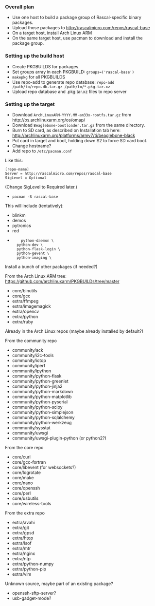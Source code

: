 ### Overall plan ###

* Use one host to build a package group of Rascal-specific binary packages.
* Upload those packages to http://rascalmicro.com/repos/rascal-base
* On a target host, install Arch Linux ARM
* On the same target host, use pacman to download and install the package group.

### Setting up the build host ###

* Create PKGBUILDS for packages.
* Set groups array in each PKGBUILD: `groups=('rascal-base')`
* `makepkg` for all PKGBUILDS
* Use repo-add to generate repo database: `repo-add /path/to/repo.db.tar.gz /path/to/*.pkg.tar.xz`
* Upload repo database and .pkg.tar.xz files to repo server

### Setting up the target ###

* Download `ArchLinuxARM-YYYY.MM-am33x-rootfs.tar.gz` from http://os.archlinuxarm.org/os/omap/
* Download `Beaglebone-bootloader.tar.gz` from the same directory.
* Burn to SD card, as described on Installation tab here: http://archlinuxarm.org/platforms/armv7/ti/beaglebone-black
* Put card in target and boot, holding down S2 to force SD card boot.
* Change hostname?
* Add repo to `/etc/pacman.conf`

Like this:

    [repo-name]
    Server = http://rascalmicro.com/repos/rascal-base
    SigLevel = Optional

(Change SigLevel to Required later.)

* `pacman -S rascal-base`

This will include (tentatively):
* blinkm
* demos
* pytronics
* red
*         python-daemon \
        python-dev \
        python-flask-login \
        python-gevent \
        python-imaging \



Install a bunch of other packages (if needed?)

From the Arch Linux ARM tree: https://github.com/archlinuxarm/PKGBUILDs/tree/master

* core/binutils
* core/gcc
* extra/ffmpeg
* extra/imagemagick
* extra/opencv
* extra/python
* extra/ruby
 
Already in the Arch Linux repos (maybe already installed by default?)

From the community repo
* community/ack
* community/i2c-tools
* community/iotop
* community/iperf
* community/ipython
* community/python-flask
* community/python-greenlet
* community/python-jinja2
* community/python-markdown
* community/python-matplotlib
* community/python-pyserial
* community/python-scipy
* community/python-simplejson
* community/python-sqlalchemy
* community/python-werkzeug
* community/sysstat
* community/uwsgi
* community/uwsgi-plugin-python (or python2?)

From the core repo
* core/curl
* core/gcc-fortran
* core/libevent (for websockets?)
* core/logrotate
* core/make
* core/nano
* core/openssh
* core/perl
* core/usbutils
* core/wireless-tools

From the extra repo
* extra/avahi
* extra/git
* extra/gpsd
* extra/htop
* extra/lsof
* extra/mtr
* extra/nginx
* extra/ntp
* extra/python-numpy
* extra/python-pip
* extra/vim

Unknown source, maybe part of an existing package?

* openssh-sftp-server?
* usb-gadget-mode?
